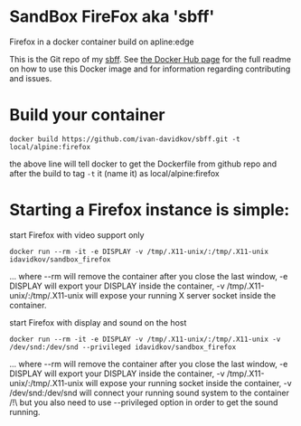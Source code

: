 # SandBox FireFox aka 'sbff'
Firefox in a docker container build on apline:edge

This is the Git repo of my [sbff](https://hub.docker.com/r/idavidkov/sandbox_firefox/). See [the Docker Hub page](https://hub.docker.com/r/idavidkov/) for the full readme on how to use this Docker image and for information regarding contributing and issues.

# Build your container

```console
docker build https://github.com/ivan-davidkov/sbff.git -t local/alpine:firefox 
```
the above line will tell docker to get the Dockerfile from github repo and after the build to tag `-t` it (name it) as local/alpine:firefox


# Starting a Firefox instance is simple:

start Firefox with video support only
```console
docker run --rm -it -e DISPLAY -v /tmp/.X11-unix/:/tmp/.X11-unix idavidkov/sandbox_firefox
```
... where --rm will remove the container after you close the last window, -e DISPLAY will export your DISPLAY inside the container, -v /tmp/.X11-unix/:/tmp/.X11-unix will expose your running X server socket inside the container.

start Firefox with display and sound on the host
```console
docker run --rm -it -e DISPLAY -v /tmp/.X11-unix/:/tmp/.X11-unix -v /dev/snd:/dev/snd --privileged idavidkov/sandbox_firefox
```
... where --rm will remove the container after you close the last window, -e DISPLAY will export your DISPLAY inside the container, -v /tmp/.X11-unix/:/tmp/.X11-unix will expose your running socket inside the container, -v /dev/snd:/dev/snd will connect your running sound system to the container /!\ but you also need to use --privileged option in order to get the sound running.
